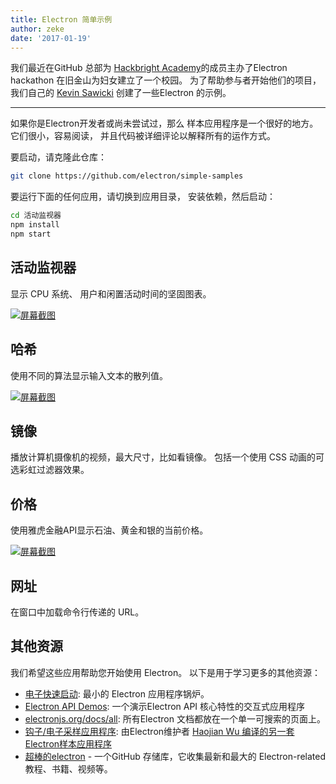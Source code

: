 ```yaml
---
title: Electron 简单示例
author: zeke
date: '2017-01-19'
---
```


我们最近在GitHub 总部为 [Hackbright Academy](https://hackbrightacademy.com)的成员主办了Electron hackathon 在旧金山为妇女建立了一个校园。 为了帮助参与者开始他们的项目，我们自己的 [Kevin Sawicki](https://github.com/kevinsawicki) 创建了一些Electron 的示例。

---

如果你是Electron开发者或尚未尝试过，那么 样本应用程序是一个很好的地方。 它们很小，容易阅读， 并且代码被详细评论以解释所有的运作方式。

要启动，请克隆此仓库：

```sh
git clone https://github.com/electron/simple-samples
```

要运行下面的任何应用，请切换到应用目录， 安装依赖，然后启动：

```sh
cd 活动监视器
npm install
npm start
```

## 活动监视器

显示 CPU 系统、 用户和闲置活动时间的坚固图表。

[![屏幕截图](https://cloud.githubusercontent.com/assets/671378/20894933/3882a328-bacc-11e6-865b-4bc1c5ac7ec7.png)](https://github.com/kevinsawicki/electron-samples/tree/master/activity-monitor)

## 哈希

使用不同的算法显示输入文本的散列值。

[![屏幕截图](https://cloud.githubusercontent.com/assets/671378/21204178/de96fa12-c20a-11e6-8e94-f5b16e676eee.png)](https://github.com/kevinsawicki/electron-samples/tree/master/hash)

## 镜像

播放计算机摄像机的视频，最大尺寸，比如看镜像。 包括一个使用 CSS 动画的可选彩虹过滤器效果。

## 价格

使用雅虎金融API显示石油、黄金和银的当前价格。

[![屏幕截图](https://cloud.githubusercontent.com/assets/671378/21198004/6e7a3798-c1f2-11e6-8228-495de90b7797.png)](https://github.com/kevinsawicki/electron-samples/tree/master/prices)

## 网址

在窗口中加载命令行传递的 URL。

## 其他资源

我们希望这些应用帮助您开始使用 Electron。 以下是用于学习更多的其他资源：

- [电子快速启动](https://github.com/electron/electron-quick-start): 最小的 Electron 应用程序锅炉。
- [Electron API Demos](https://github.com/electron/electron-api-demos): 一个演示Electron API 核心特性的交互式应用程序
- [electronjs.org/docs/all](https://electronjs.org/docs/all/): 所有Electron 文档都放在一个单一可搜索的页面上。
- [钩子/电子采样应用程序](https://github.com/hokein/electron-sample-apps): 由Electron维护者 [Haojian Wu 编译的另一套Electron样本应用程序](https://github.com/hokein)
- [超棒的electron](https://github.com/sindresorhus/awesome-electron) - 一个GitHub 存储库，它收集最新和最大的 Electron-related 教程、书籍、视频等。